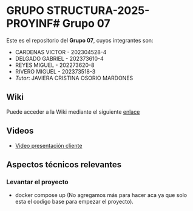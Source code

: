 # GRUPO STRUCTURA-2025-PROYINF# Grupo 07

Este es el repositorio del **Grupo 07**, cuyos integrantes son:

*	CARDENAS VICTOR - 202304528-4
*	DELGADO GABRIEL - 202373610-4
*	REYES MIGUEL - 202273620-8
*	RIVERO MIGUEL - 202373518-3
*	*Tutor*: JAVIERA CRISTINA OSORIO MARDONES

## Wiki

Puede acceder a la Wiki mediante el siguiente [enlace](https://github.com/RMiguel0/GRUPOSTRUCTURA-2025-PROYINF/wiki)

## Videos

* [Video presentación cliente](https://aula.usm.cl/mod/resource/view.php?id=6926137)

## Aspectos técnicos relevantes

### Levantar el proyecto
- docker compose up
(No agregamos más para hacer aca ya que solo esta el codigo base para empezar el proyecto).
